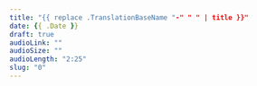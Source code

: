 ```yaml
---
title: "{{ replace .TranslationBaseName "-" " " | title }}"
date: {{ .Date }}
draft: true
audioLink: ""
audioSize: ""
audioLength: "2:25"
slug: "0"
---
```

